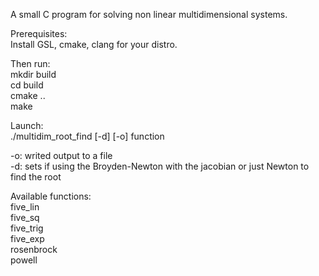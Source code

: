 A small C program for solving non linear multidimensional systems.  

Prerequisites:   
Install GSL, cmake, clang for your distro.  

Then run:  
mkdir build  
cd build  
cmake ..  
make  

Launch:  
./multidim_root_find [-d] [-o] function  

-o: writed output to a file  
-d: sets if using the Broyden-Newton with the jacobian or just Newton to find the root  

Available functions:  
five_lin  
five_sq  
five_trig  
five_exp  
rosenbrock  
powell
